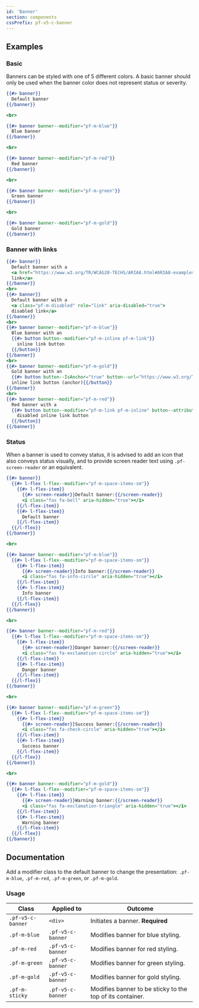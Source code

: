 ```yaml
---
id: 'Banner'
section: components
cssPrefix: pf-v5-c-banner
---
```


## Examples
### Basic
Banners can be styled with one of 5 different colors. A basic banner should only be used when the banner color does not represent status or severity.

```hbs
{{#> banner}}
  Default banner
{{/banner}}

<br>

{{#> banner banner--modifier="pf-m-blue"}}
  Blue banner
{{/banner}}

<br>

{{#> banner banner--modifier="pf-m-red"}}
  Red banner
{{/banner}}

<br>

{{#> banner banner--modifier="pf-m-green"}}
  Green banner
{{/banner}}

<br>

{{#> banner banner--modifier="pf-m-gold"}}
  Gold banner
{{/banner}}
```

### Banner with links

```hbs
{{#> banner}}
  Default banner with a
  <a href="https://www.w3.org/TR/WCAG20-TECHS/ARIA8.html#ARIA8-examples">
  link</a>
{{/banner}}
<br>
{{#> banner}}
  Default banner with a
  <a class="pf-m-disabled" role="link" aria-disabled="true">
  disabled link</a>
{{/banner}}
<br>
{{#> banner banner--modifier="pf-m-blue"}}
  Blue banner with an
  {{#> button button--modifier="pf-m-inline pf-m-link"}}
    inline link button
  {{/button}}
{{/banner}}
<br>
{{#> banner banner--modifier="pf-m-gold"}}
  Gold banner with an
  {{#> button button--IsAnchor="true" button--url="https://www.w3.org/TR/WCAG20-TECHS/ARIA8.html#ARIA8-examples" button--modifier="pf-m-inline pf-m-link"}}
  inline link button (anchor){{/button}}
{{/banner}}
<br>
{{#> banner banner--modifier="pf-m-red"}}
  Red banner with a
  {{#> button button--modifier="pf-m-link pf-m-inline" button--attribute="disabled"}}
    disabled inline link button
  {{/button}}
{{/banner}}
```

### Status
When a banner is used to convey status, it is advised to add an icon that also conveys status visually, and to provide screen reader text using ` .pf-screen-reader ` or an equivalent.

```hbs
{{#> banner}}
  {{#> l-flex l-flex--modifier="pf-m-space-items-sm"}}
    {{#> l-flex-item}}
      {{#> screen-reader}}Default banner:{{/screen-reader}}
      <i class="fas fa-bell" aria-hidden="true"></i>
    {{/l-flex-item}}
    {{#> l-flex-item}}
      Default banner
    {{/l-flex-item}}
  {{/l-flex}}
{{/banner}}

<br>

{{#> banner banner--modifier="pf-m-blue"}}
  {{#> l-flex l-flex--modifier="pf-m-space-items-sm"}}
    {{#> l-flex-item}}
      {{#> screen-reader}}Info banner:{{/screen-reader}}
      <i class="fas fa-info-circle" aria-hidden="true"></i>
    {{/l-flex-item}}
    {{#> l-flex-item}}
      Info banner
    {{/l-flex-item}}
  {{/l-flex}}
{{/banner}}

<br>

{{#> banner banner--modifier="pf-m-red"}}
  {{#> l-flex l-flex--modifier="pf-m-space-items-sm"}}
    {{#> l-flex-item}}
      {{#> screen-reader}}Danger banner:{{/screen-reader}}
      <i class="fas fa-exclamation-circle" aria-hidden="true"></i>
    {{/l-flex-item}}
    {{#> l-flex-item}}
      Danger banner
    {{/l-flex-item}}
  {{/l-flex}}
{{/banner}}

<br>

{{#> banner banner--modifier="pf-m-green"}}
  {{#> l-flex l-flex--modifier="pf-m-space-items-sm"}}
    {{#> l-flex-item}}
      {{#> screen-reader}}Success banner:{{/screen-reader}}
      <i class="fas fa-check-circle" aria-hidden="true"></i>
    {{/l-flex-item}}
    {{#> l-flex-item}}
      Success banner
    {{/l-flex-item}}
  {{/l-flex}}
{{/banner}}

<br>

{{#> banner banner--modifier="pf-m-gold"}}
  {{#> l-flex l-flex--modifier="pf-m-space-items-sm"}}
    {{#> l-flex-item}}
      {{#> screen-reader}}Warning banner:{{/screen-reader}}
      <i class="fas fa-exclamation-triangle" aria-hidden="true"></i>
    {{/l-flex-item}}
    {{#> l-flex-item}}
      Warning banner
    {{/l-flex-item}}
  {{/l-flex}}
{{/banner}}
```

## Documentation
Add a modifier class to the default banner to change the presentation: `.pf-m-blue`, `.pf-m-red`, `.pf-m-green`, or `.pf-m-gold`.

### Usage
| Class | Applied to | Outcome |
| -- | -- | -- |
| `.pf-v5-c-banner` | `<div>` |  Initiates a banner. **Required** |
| `.pf-m-blue` | `.pf-v5-c-banner` |  Modifies banner for blue styling. |
| `.pf-m-red` | `.pf-v5-c-banner` |  Modifies banner for red styling. |
| `.pf-m-green` | `.pf-v5-c-banner` |  Modifies banner for green styling. |
| `.pf-m-gold` | `.pf-v5-c-banner` |  Modifies banner for gold styling. |
| `.pf-m-sticky` | `.pf-v5-c-banner` |  Modifies banner to be sticky to the top of its container. |

